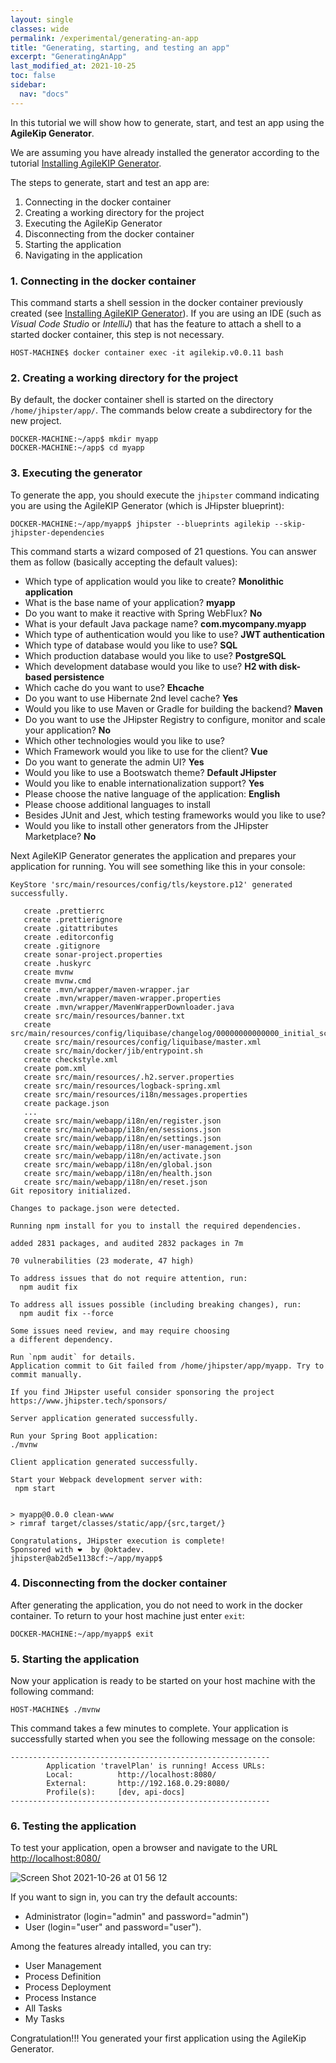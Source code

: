 ```yaml
---
layout: single
classes: wide
permalink: /experimental/generating-an-app
title: "Generating, starting, and testing an app"
excerpt: "GeneratingAnApp"
last_modified_at: 2021-10-25
toc: false
sidebar:
  nav: "docs"
---
```


In this tutorial we will show how to generate, start, and test an app using the **AgileKip Generator**.

We are assuming you have already installed the generator according to the tutorial [Installing AgileKIP Generator](installation).

The steps to generate, start and test an app are:

1. Connecting in the docker container
1. Creating a working directory for the project
1. Executing the AgileKip Generator
1. Disconnecting from the docker container
1. Starting the application
1. Navigating in the application

### 1. Connecting in the docker container

This command starts a shell session in the docker container previously created (see [Installing AgileKIP Generator](installation)). 
If you are using an IDE (such as *Visual Code Studio* or *IntelliJ*) that has the feature to attach a shell to a started docker container, this step is not necessary.

    HOST-MACHINE$ docker container exec -it agilekip.v0.0.11 bash


### 2. Creating a working directory for the project

By default, the docker container shell is started on the directory `/home/jhipster/app/`. The commands below create a subdirectory for the new project.
    
    DOCKER-MACHINE:~/app$ mkdir myapp
    DOCKER-MACHINE:~/app$ cd myapp

### 3. Executing the generator

To generate the app, you should execute the `jhipster` command indicating you are using the AgileKIP Generator (which is JHipster blueprint):

    DOCKER-MACHINE:~/app/myapp$ jhipster --blueprints agilekip --skip-jhipster-dependencies

This command starts a wizard composed of 21 questions. You can answer them as follow (basically accepting the default values):

- Which type of application would you like to create? **Monolithic application**
- What is the base name of your application? **myapp**
- Do you want to make it reactive with Spring WebFlux? **No**
- What is your default Java package name? **com.mycompany.myapp**
- Which type of authentication would you like to use? **JWT authentication**
- Which type of database would you like to use? **SQL**
- Which production database would you like to use? **PostgreSQL**
- Which development database would you like to use? **H2 with disk-based persistence**
- Which cache do you want to use? **Ehcache**
- Do you want to use Hibernate 2nd level cache? **Yes**
- Would you like to use Maven or Gradle for building the backend? **Maven**
- Do you want to use the JHipster Registry to configure, monitor and scale your application? **No**
- Which other technologies would you like to use? 
- Which Framework would you like to use for the client? **Vue**
- Do you want to generate the admin UI? **Yes**
- Would you like to use a Bootswatch theme? **Default JHipster**
- Would you like to enable internationalization support? **Yes**
- Please choose the native language of the application: **English**
- Please choose additional languages to install 
- Besides JUnit and Jest, which testing frameworks would you like to use? 
- Would you like to install other generators from the JHipster Marketplace? **No**

Next AgileKIP Generator generates the application and prepares your application for running. 
You will see something like this in your console:

```
KeyStore 'src/main/resources/config/tls/keystore.p12' generated successfully.

   create .prettierrc
   create .prettierignore
   create .gitattributes
   create .editorconfig
   create .gitignore
   create sonar-project.properties
   create .huskyrc
   create mvnw
   create mvnw.cmd
   create .mvn/wrapper/maven-wrapper.jar
   create .mvn/wrapper/maven-wrapper.properties
   create .mvn/wrapper/MavenWrapperDownloader.java
   create src/main/resources/banner.txt
   create src/main/resources/config/liquibase/changelog/00000000000000_initial_schema.xml
   create src/main/resources/config/liquibase/master.xml
   create src/main/docker/jib/entrypoint.sh
   create checkstyle.xml
   create pom.xml
   create src/main/resources/.h2.server.properties
   create src/main/resources/logback-spring.xml
   create src/main/resources/i18n/messages.properties
   create package.json
   ...
   create src/main/webapp/i18n/en/register.json
   create src/main/webapp/i18n/en/sessions.json
   create src/main/webapp/i18n/en/settings.json
   create src/main/webapp/i18n/en/user-management.json
   create src/main/webapp/i18n/en/activate.json
   create src/main/webapp/i18n/en/global.json
   create src/main/webapp/i18n/en/health.json
   create src/main/webapp/i18n/en/reset.json
Git repository initialized.

Changes to package.json were detected.

Running npm install for you to install the required dependencies.

added 2831 packages, and audited 2832 packages in 7m

70 vulnerabilities (23 moderate, 47 high)

To address issues that do not require attention, run:
  npm audit fix

To address all issues possible (including breaking changes), run:
  npm audit fix --force

Some issues need review, and may require choosing
a different dependency.

Run `npm audit` for details.
Application commit to Git failed from /home/jhipster/app/myapp. Try to commit manually.

If you find JHipster useful consider sponsoring the project https://www.jhipster.tech/sponsors/

Server application generated successfully.

Run your Spring Boot application:
./mvnw

Client application generated successfully.

Start your Webpack development server with:
 npm start


> myapp@0.0.0 clean-www
> rimraf target/classes/static/app/{src,target/}

Congratulations, JHipster execution is complete!
Sponsored with ❤️  by @oktadev.
jhipster@ab2d5e1138cf:~/app/myapp$ 
```

### 4. Disconnecting from the docker container
 
After generating the application, you do not need to work in the docker container. To return to your host machine just enter `exit`:

    DOCKER-MACHINE:~/app/myapp$ exit


### 5. Starting the application

Now your application is ready to be started on your host machine with the following command:

    HOST-MACHINE$ ./mvnw

This command takes a few minutes to complete. Your application is successfully started when you see the following message on the console:

```
----------------------------------------------------------
        Application 'travelPlan' is running! Access URLs:
        Local:          http://localhost:8080/
        External:       http://192.168.0.29:8080/
        Profile(s):     [dev, api-docs]
----------------------------------------------------------
```

### 6. Testing the application

To test your application, open a browser and navigate to the URL [http://localhost:8080/](http://localhost:8080/)


![Screen Shot 2021-10-26 at 01 56 12](https://user-images.githubusercontent.com/4369840/138817629-4be20620-1c6e-43ec-81d5-29db06de01a0.png)

If you want to sign in, you can try the default accounts:

- Administrator (login="admin" and password="admin")
- User (login="user" and password="user").


Among the features already intalled, you can try:

* User Management
* Process Definition
* Process Deployment
* Process Instance
* All Tasks
* My Tasks  

Congratulation!!! You generated your first application using the AgileKip Generator.
